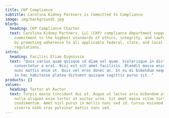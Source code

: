 ```yaml
---
title: CKP Compliance
subtitle: Carolina Kidney Partners is Committed to Compliance
image: img/background1.jpg
blurb:
  heading: CKP Compliance Charter
  text: Carolina Kidney Partners, LLC (CKP) compliance department supports CKP’s
    commitment to the highest standards of ethics, integrity, and lawful conduct
    by promoting adherence to all applicable federal, state, and local laws and
    regulations.
intro:
  heading: Facilisi Etiam Dignissim
  text: "Quis varius quam quisque id diam vel quam. Scelerisque in dictum non
    consectetur a erat. Nisi est sit amet facilisis. Blandit massa enim nec dui
    nunc mattis enim ut. Quis vel eros donec ac. In eu mi bibendum neque. Cursus
    in hac habitasse platea dictumst quisque sagittis purus sit. "
products: []
values:
  heading: Tortor at Auctor
  text: Turpis massa tincidunt dui ut. Augue ut lectus arcu bibendum at. Tristique
    nulla aliquet enim tortor at auctor urna. Sit amet massa vitae tortor
    condimentum. Amet nisl purus in mollis nunc sed id. Cursus euismod quis
    viverra nibh cras pulvinar mattis nunc sed.
---
```

